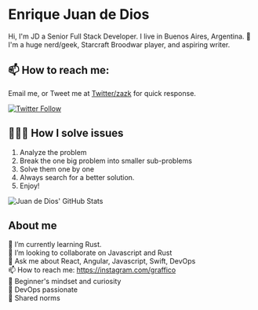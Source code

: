 # Enrique Juan de Dios
Hi, I'm JD a Senior Full Stack Developer. I live in Buenos Aires, Argentina. 🙌 I'm a huge nerd/geek, Starcraft Broodwar player, and aspiring writer.

## 📫 How to reach me: 
Email me, or Tweet me at [Twitter/zazk](https://twitter.com/zazk) for quick response.

[![Twitter Follow](https://img.shields.io/twitter/follow/zazk?label=Follow&style=social)](https://twitter.com/zazk)


## 👨🏾‍💻 How I solve issues
1. Analyze the problem
2. Break the one big problem into smaller sub-problems
3. Solve them one by one
4. Always search for a better solution.
5. Enjoy!

![Juan de Dios' GitHub Stats](https://github-readme-stats.vercel.app/api?username=zazk&show_icons=true&hide_border=true)

## About me
🌱 I’m currently learning Rust.<br>
👯 I’m looking to collaborate on Javascript and Rust<br>
💬 Ask me about React, Angular, Javascript, Swift, DevOps<br>
📫 How to reach me: https://instagram.com/graffico<br>
🍏 Beginner's mindset and curiosity<br>
🚀 DevOps passionate<br>
🙌 Shared norms<br>
